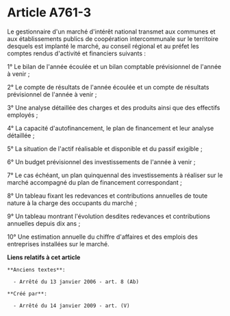 # Article A761-3

Le gestionnaire d'un marché d'intérêt national transmet aux communes et aux établissements publics de coopération
intercommunale sur le territoire desquels est implanté le marché, au conseil régional et au préfet les comptes rendus
d'activité et financiers suivants :

1° Le bilan de l'année écoulée et un bilan comptable prévisionnel de l'année à venir ;

2° Le compte de résultats de l'année écoulée et un compte de résultats prévisionnel de l'année à venir ;

3° Une analyse détaillée des charges et des produits ainsi que des effectifs employés ;

4° La capacité d'autofinancement, le plan de financement et leur analyse détaillée ;

5° La situation de l'actif réalisable et disponible et du passif exigible ;

6° Un budget prévisionnel des investissements de l'année à venir ;

7° Le cas échéant, un plan quinquennal des investissements à réaliser sur le marché accompagné du plan de financement
correspondant ;

8° Un tableau fixant les redevances et contributions annuelles de toute nature à la charge des occupants du marché ;

9° Un tableau montrant l'évolution desdites redevances et contributions annuelles depuis dix ans ;

10° Une estimation annuelle du chiffre d'affaires et des emplois des entreprises installées sur le marché.

**Liens relatifs à cet article**

	**Anciens textes**:

	  - Arrêté du 13 janvier 2006 - art. 8 (Ab)

	**Créé par**:

	  - Arrêté du 14 janvier 2009 - art. (V)
